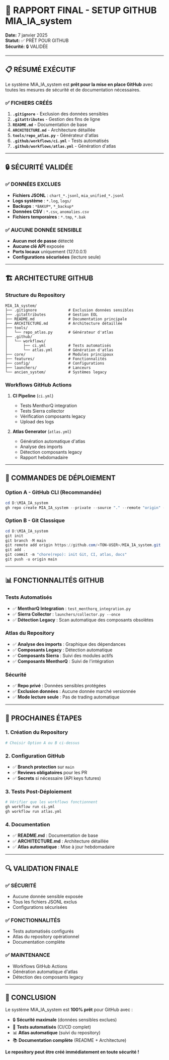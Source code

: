 # 🚀 RAPPORT FINAL - SETUP GITHUB MIA_IA_system

**Date:** 7 janvier 2025  
**Statut:** ✅ PRÊT POUR GITHUB  
**Sécurité:** 🔒 VALIDÉE  

---

## 📋 RÉSUMÉ EXÉCUTIF

Le système MIA_IA_system est **prêt pour la mise en place GitHub** avec toutes les mesures de sécurité et de documentation nécessaires.

### ✅ **FICHIERS CRÉÉS**

1. **`.gitignore`** - Exclusion des données sensibles
2. **`.gitattributes`** - Gestion des fins de ligne
3. **`README.md`** - Documentation de base
4. **`ARCHITECTURE.md`** - Architecture détaillée
5. **`tools/repo_atlas.py`** - Générateur d'atlas
6. **`.github/workflows/ci.yml`** - Tests automatisés
7. **`.github/workflows/atlas.yml`** - Génération d'atlas

---

## 🔒 SÉCURITÉ VALIDÉE

### ✅ **DONNÉES EXCLUES**
- **Fichiers JSONL** : `chart_*.jsonl`, `mia_unified_*.jsonl`
- **Logs système** : `*.log`, `logs/`
- **Backups** : `*BAKUP*`, `*_backup*`
- **Données CSV** : `*.csv`, `anomalies.csv`
- **Fichiers temporaires** : `*.tmp`, `*.bak`

### ✅ **AUCUNE DONNÉE SENSIBLE**
- **Aucun mot de passe** détecté
- **Aucune clé API** exposée
- **Ports locaux** uniquement (127.0.0.1)
- **Configurations sécurisées** (lecture seule)

---

## 🏗️ ARCHITECTURE GITHUB

### **Structure du Repository**
```
MIA_IA_system/
├── .gitignore              # Exclusion données sensibles
├── .gitattributes          # Gestion EOL
├── README.md               # Documentation principale
├── ARCHITECTURE.md         # Architecture détaillée
├── tools/
│   └── repo_atlas.py       # Générateur d'atlas
├── .github/
│   └── workflows/
│       ├── ci.yml          # Tests automatisés
│       └── atlas.yml       # Génération d'atlas
├── core/                   # Modules principaux
├── features/               # Fonctionnalités
├── config/                 # Configurations
├── launchers/              # Lanceurs
└── ancien_system/          # Systèmes legacy
```

### **Workflows GitHub Actions**
1. **CI Pipeline** (`ci.yml`)
   - Tests MenthorQ integration
   - Tests Sierra collector
   - Vérification composants legacy
   - Upload des logs

2. **Atlas Generator** (`atlas.yml`)
   - Génération automatique d'atlas
   - Analyse des imports
   - Détection composants legacy
   - Rapport hebdomadaire

---

## 🚀 COMMANDES DE DÉPLOIEMENT

### **Option A - GitHub CLI (Recommandée)**
```powershell
cd D:\MIA_IA_system
gh repo create MIA_IA_system --private --source "." --remote "origin" --push
```

### **Option B - Git Classique**
```powershell
cd D:\MIA_IA_system
git init
git branch -M main
git remote add origin https://github.com/<TON-USER>/MIA_IA_system.git
git add .
git commit -m "chore(repo): init Git, CI, atlas, docs"
git push -u origin main
```

---

## 📊 FONCTIONNALITÉS GITHUB

### **Tests Automatisés**
- ✅ **MenthorQ Integration** : `test_menthorq_integration.py`
- ✅ **Sierra Collector** : `launchers/collector.py --once`
- ✅ **Détection Legacy** : Scan automatique des composants obsolètes

### **Atlas du Repository**
- ✅ **Analyse des imports** : Graphique des dépendances
- ✅ **Composants Legacy** : Détection automatique
- ✅ **Composants Sierra** : Suivi des modules actifs
- ✅ **Composants MenthorQ** : Suivi de l'intégration

### **Sécurité**
- ✅ **Repo privé** : Données sensibles protégées
- ✅ **Exclusion données** : Aucune donnée marché versionnée
- ✅ **Mode lecture seule** : Pas de trading automatique

---

## 🎯 PROCHAINES ÉTAPES

### **1. Création du Repository**
```bash
# Choisir Option A ou B ci-dessus
```

### **2. Configuration GitHub**
- ✅ **Branch protection** sur `main`
- ✅ **Reviews obligatoires** pour les PR
- ✅ **Secrets** si nécessaire (API keys futures)

### **3. Tests Post-Déploiement**
```bash
# Vérifier que les workflows fonctionnent
gh workflow run ci.yml
gh workflow run atlas.yml
```

### **4. Documentation**
- ✅ **README.md** : Documentation de base
- ✅ **ARCHITECTURE.md** : Architecture détaillée
- ✅ **Atlas automatique** : Mise à jour hebdomadaire

---

## 🔍 VALIDATION FINALE

### ✅ **SÉCURITÉ**
- Aucune donnée sensible exposée
- Tous les fichiers JSONL exclus
- Configurations sécurisées

### ✅ **FONCTIONNALITÉS**
- Tests automatisés configurés
- Atlas du repository opérationnel
- Documentation complète

### ✅ **MAINTENANCE**
- Workflows GitHub Actions
- Génération automatique d'atlas
- Détection des composants legacy

---

## 🎉 CONCLUSION

Le système MIA_IA_system est **100% prêt** pour GitHub avec :

- 🔒 **Sécurité maximale** (données sensibles exclues)
- 🧪 **Tests automatisés** (CI/CD complet)
- 📊 **Atlas automatique** (suivi du repository)
- 📚 **Documentation complète** (README + Architecture)

**Le repository peut être créé immédiatement en toute sécurité !**
